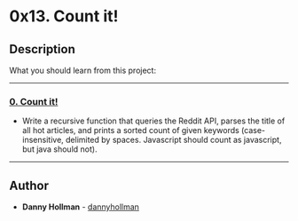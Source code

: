 # 0x13. Count it!

## Description
What you should learn from this project:

---

### [0. Count it!](./0-count.py)
* Write a recursive function that queries the Reddit API, parses the title of all hot articles, and prints a sorted count of given keywords (case-insensitive, delimited by spaces. Javascript should count as javascript, but java should not).

---

## Author
* **Danny Hollman** - [dannyhollman](https://github.com/dannyhollman)